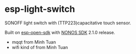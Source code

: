 # esp-light-switch

SONOFF light switch with (TTP223)capacitative touch sensor.

Built on [esp-open-sdk](https://github.com/pfalcon/esp-open-sdk) with
[NONOS SDK](https://github.com/espressif/ESP8266_NONOS_SDK) 2.1.0 release.

- mqqt from Minh Tuan
- wifi kind of from Minh Tuan

